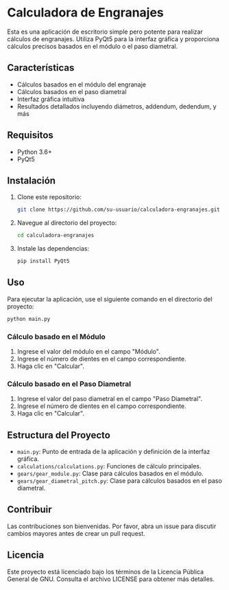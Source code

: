 # Calculadora de Engranajes

Esta es una aplicación de escritorio simple pero potente para realizar cálculos de engranajes. Utiliza PyQt5 para la interfaz gráfica y proporciona cálculos precisos basados en el módulo o el paso diametral.

## Características

- Cálculos basados en el módulo del engranaje
- Cálculos basados en el paso diametral
- Interfaz gráfica intuitiva
- Resultados detallados incluyendo diámetros, addendum, dedendum, y más

## Requisitos

- Python 3.6+
- PyQt5

## Instalación

1. Clone este repositorio:

   ```bash
   git clone https://github.com/su-usuario/calculadora-engranajes.git
   ```

2. Navegue al directorio del proyecto:

   ```bash
   cd calculadora-engranajes
   ```

3. Instale las dependencias:
   ```bash
   pip install PyQt5
   ```

## Uso

Para ejecutar la aplicación, use el siguiente comando en el directorio del proyecto:

```bash
python main.py
```

### Cálculo basado en el Módulo

1. Ingrese el valor del módulo en el campo "Módulo".
2. Ingrese el número de dientes en el campo correspondiente.
3. Haga clic en "Calcular".

### Cálculo basado en el Paso Diametral

1. Ingrese el valor del paso diametral en el campo "Paso Diametral".
2. Ingrese el número de dientes en el campo correspondiente.
3. Haga clic en "Calcular".

## Estructura del Proyecto

- `main.py`: Punto de entrada de la aplicación y definición de la interfaz gráfica.
- `calculations/calculations.py`: Funciones de cálculo principales.
- `gears/gear_module.py`: Clase para cálculos basados en el módulo.
- `gears/gear_diametral_pitch.py`: Clase para cálculos basados en el paso diametral.

## Contribuir

Las contribuciones son bienvenidas. Por favor, abra un issue para discutir cambios mayores antes de crear un pull request.

## Licencia

Este proyecto está licenciado bajo los términos de la Licencia Pública General de GNU. Consulta el archivo LICENSE para obtener más detalles.
